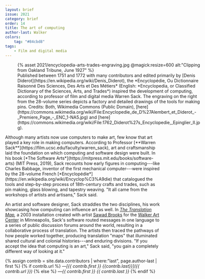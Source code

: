 ```yaml
---
layout: brief
issue: 2021
category: brief
order: 14
title: The art of computing
author-last: Walker
colors:
    tag: "#84cbd8"
tags:
    - Film and digital media
---
```

<figure class="briefs-full" style="width:600px">
  {% asset 2021/encyclopedia-arts-trades-engraving.jpg @magick:resize=600 alt:"Clipping from Oakland Tribune, June 1927" %}<figcaption markdown="span">Published between 1751 and 1772 with many contributors and edited primarily by [Denis Diderot](https://en.wikipedia.org/wiki/Denis_Diderot), the *Encyclopédie, Ou Dictionnaire Raisonné Des Sciences, Des Arts et Des Métiers* (English: *Encyclopedia, or Classified Dictionary of the Sciences, Arts, and Trades*) inspired the development of computing, according to professor of film and digital media Warren Sack. The engraving on the right from the 28-volume series depicts a factory and detailed drawings of the tools for making pins. Credits: Both, Wikimedia Commons (Public Domain), [here](https://commons.wikimedia.org/wiki/File:Encyclopedie_de_D%27Alembert_et_Diderot_-_Premiere_Page_-_ENC_1-NA5.jpg) and [here](https://commons.wikimedia.org/wiki/File:1762_Diderot%27s_Encyclopedie,_Epinglier_II.jpg).</figcaption>
</figure>
Although many artists now use computers to make art, few know that art played a key role in making computers. According to Professor [**Warren Sack**](https://film.ucsc.edu/faculty/warren_sack), art and craftsmanship laid the foundation on which computing and software design were built. In his book [*The Software Arts*](https://mitpress.mit.edu/books/software-arts) (MIT Press, 2019), Sack recounts how early figures in computing---like Charles Babbage, inventor of the first mechanical computer---were inspired by the 28-volume French [*Encyclopédie*](https://en.wikipedia.org/wiki/Encyclop%C3%A9die) that catalogued the tools and step-by-step process of 18th-century crafts and trades, such as pin making, glass blowing, and tapestry weaving. "It all came from the workshops of artists and artisans," Sack said.

An artist and software designer, Sack straddles the two disciplines, his work showcasing how computing can influence art as well. In *[The Translation Map](http://translationmap.walkerart.org/index.html),* a 2003 installation created with artist [Sawad Brooks](https://creative-capital.org/artists/sawad-brooks/) for the [Walker Art Center](https://walkerart.org/) in Minneapolis, Sack's software routed messages in one language to a series of public discussion forums around the world, resulting in a collaborative process of translation. The artists then traced the pathways of how people worked together, producing translation "maps" that illuminated shared cultural and colonial histories---and enduring divisions. "If you accept the idea that computing is an art," Sack said, "you gain a completely different way of looking at it."

{% assign contrib = site.data.contributors | where:"last", page.author-last | first %}
{% if contrib.url %}
*&mdash;[{{ contrib.first }} {{contrib.last}}]({{ contrib.url }})*
{% else %}
*&mdash;{{ contrib.first }} {{ contrib.last }}*
{% endif %}
